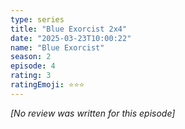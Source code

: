 ```yaml
---
type: series
title: "Blue Exorcist 2x4"
date: "2025-03-23T10:00:22"
name: "Blue Exorcist"
season: 2
episode: 4
rating: 3
ratingEmoji: ⭐️⭐️⭐️
---
```


*[No review was written for this episode]*
